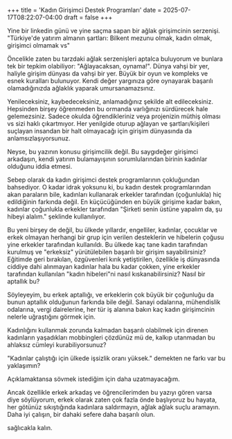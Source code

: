 +++
title = 'Kadın Girişimci Destek Programları'
date = 2025-07-17T08:22:07-04:00
draft = false
+++

Yine bir linkedin günü ve yine saçma sapan bir ağlak girişimcinin serzenişi. "Türkiye'de yatırım almanın şartları: Bilkent mezunu olmak, kadın olmak, girişimci olmamak vs"

Öncelikle zaten bu tarzdaki ağlak serzenişleri aptalca buluyorum ve bunlara tek bir tepkim olabiliyor: "Ağlayacaksan, oynama!". Dünya vahşi bir yer, haliyle girişim dünyası da vahşi bir yer. Büyük bir oyun ve kompleks ve esnek kuralları bulunuyor. Kendi değer yargınıza göre oynayarak başarılı olamadığınızda ağlaklık yaparak umursanamazsınız.

Yenileceksiniz, kaybedeceksiniz, anlamadığınız şekilde alt edileceksiniz. Hepsinden birşey öğrenmeden bu ormanda varlığınızı sürdürecek hale gelemezsiniz. Sadece okulda öğrendikleriniz veya projenizin müthiş olması vs sizi haklı çıkartmıyor. Her yenilgide oturup ağlayan ve şartları/kişileri suçlayan insandan bir halt olmayacağı için girişim dünyasında da anlamsızlaşıyorsunuz.

Neyse, bu yazının konusu girişimcilik değil. Bu saygıdeğer girişimci arkadaşın, kendi yatırım bulamayışının sorumlularından birinin kadınlar olduğunu iddia etmesi.

Sebep olarak da kadın girişimci destek programlarının çokluğundan bahsediyor. O kadar idrak yoksunu ki, bu kadın destek programlarından akan paraların bile, kadınları kullanarak erkekler tarafından (çoğunlukla) hiç edildiğinin farkında değil. En küçücüğünden en büyük girişime kadar bakın, kadınlar çoğunlukla erkekler tarafından "Şirketi senin üstüne yapalım da, şu hibeyi alalım." şeklinde kullanılıyor.

Bu yeni birşey de değil, bu ülkede yıllardır, engelliler, kadınlar, çocuklar ve erkek olmayan herhangi bir grup için verilen desteklerin ve hibelerin çoğusu yine erkekler tarafından kullanıldı. Bu ülkede kaç tane kadın tarafından kurulmuş ve "erkeksiz" yürütülebilen başarılı bir girişim sayabilirsiniz? Eğitimde geri bırakılan, özgüvenleri kırık yetiştirilen, özellikle iş dünyasında ciddiye dahi alınmayan kadınlar hala bu kadar çokken, yine erkekler tarafından kullanılan "kadın hibeleri"ni nasıl kıskanabilirsiniz? Nasıl bir aptallık bu?

Söyleyeyim, bu erkek aptallığı, ve erkeklerin çok büyük bir çoğunluğu da bunun aptallık olduğunun farkında bile değil. Sanayi odalarına, mühendislik odalarına, vergi dairelerine, her tür iş alanına bakın kaç kadın girişimcinin nelerle uğraştığını görmek için.

Kadınlığını kullanmak zorunda kalmadan başarılı olabilmek için direnen kadınların yaşadıkları mobbingleri çözdünüz mü de, kalkıp utanmadan bu ahlaksız cümleyi kurabiliyorsunuz?

"Kadınlar çalıştığı için ülkede işsizlik oranı yüksek." demekten ne farkı var bu yaklaşımın?

Açıklamaktansa sövmek istediğim için daha uzatmayacağım.

Ancak özellikle erkek arkadaş ve öğrencilerimden bu yazıyı gören varsa diye söylüyorum, erkek olarak zaten çok fazla önde başlıyoruz bu hayata, her götünüz sıkıştığında kadınlara saldırmayın, ağlak ağlak suçlu aramayın. Daha iyi çalışın, bir dahaki sefere daha başarılı olun.

sağlıcakla kalın.


